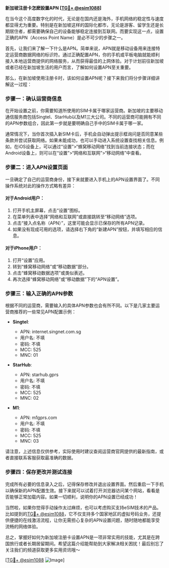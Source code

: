 **新加坡注册卡怎麽設置APN [[TG💪+ @esim1088](https://t.me/s/esim1088)]**

在当今这个高度数字化的时代，无论是在国内还是海外，手机网络的稳定性与速度都显得尤为重要。特别是在新加坡这样的国际化都市，无论是游客、留学生还是长期居住者，都需要确保自己的设备能够稳定连接到互联网。而要实现这一点，设置正确的APN（Access Point Name）是必不可少的步骤之一。

首先，让我们来了解一下什么是APN。简单来说，APN就是移动设备用来连接特定运营商数据网络的标识符。通过正确配置APN，你的手机或平板电脑就能顺利接入本地运营商提供的网络服务，从而获得最佳的上网体验。对于计划前往新加坡或者已经在新加坡生活的用户而言，了解如何设置APN至关重要。

那么，在新加坡使用注册卡时，该如何设置APN呢？接下来我们将分步骤详细讲解这一过程：

### 步骤一：确认运营商信息

在开始设置之前，你需要知道所使用的SIM卡属于哪家运营商。新加坡的主要移动通信服务商包括Singtel、StarHub以及M1三大公司。不同的运营商可能拥有不同的APN参数组合，因此第一步就是要明确自己手中的SIM卡属于哪一家。

通常情况下，当你首次插入新SIM卡后，手机会自动弹出提示框询问是否同意某些条款并尝试获取网络。如果未能成功，也可以手动进入系统设置查找相关信息。例如，在iOS设备上，可以通过“设置”>“蜂窝移动网络”找到当前连接状态；而在Android设备上，则可以在“设置”>“网络和互联网”>“移动网络”中查看。

### 步骤二：进入APN设置页面

一旦确定了自己的运营商身份，接下来就要进入手机上的APN设置界面了。不同操作系统对此的操作方式略有差异：

#### 对于Android用户：
1. 打开手机主屏幕，点击“设置”图标。
2. 在菜单列表中选择“网络和互联网”或直接跳转至“移动网络”选项。
3. 点击“接入点名称（APN）”，这里可能会显示已保存的所有APN记录。
4. 如果没有现成可用的选项，请选择右下角的“新建APN”按钮，并填写相应的信息。

#### 对于iPhone用户：
1. 打开“设置”应用。
2. 转到“蜂窝移动网络”或“移动数据”部分。
3. 点击“蜂窝移动数据选项”或类似表述。
4. 再次选择“蜂窝移动网络”或“移动数据”下的“APN设置”。

### 步骤三：输入正确的APN参数

根据不同的运营商，需要输入的具体APN参数也会有所不同。以下是几家主要运营商推荐的一些常见APN配置示例：

- **Singtel**:
  - APN: internet.singnet.com.sg
  - 用户名: 不填
  - 密码: 不填
  - MCC: 525
  - MNC: 01

- **StarHub**:
  - APN: starhub.gprs
  - 用户名: 不填
  - 密码: 不填
  - MCC: 525
  - MNC: 02

- **M1**:
  - APN: m1gprs.com
  - 用户名: 不填
  - 密码: 不填
  - MCC: 525
  - MNC: 03

请注意，上述信息仅供参考，实际使用时建议查阅运营商官网提供的最新指南，或者直接联系客服获取最准确的数据。

### 步骤四：保存更改并测试连接

完成所有必要的信息录入之后，记得保存修改并退出设置界面。然后重启一下手机以确保新的APN配置生效。接下来就可以试着打开浏览器访问某个网站，看看是否能够正常加载内容。如果一切顺利，说明你的APN设置已经成功！

当然啦，如果你觉得手动操作太过麻烦，也可以考虑购买支持eSIM技术的产品。比如提到的[TG💪+ @esim1088](https://t.me/s/esim1088)，它不仅支持多个国家地区的虚拟号码业务，还提供便捷的在线激活流程，让你无需担心复杂的APN设置问题，随时随地都能享受流畅的网络体验。

总之，掌握好如何为新加坡注册卡设置APN是一项非常实用的技能，尤其是在跨国旅行或者长期居留期间。希望这篇介绍能帮助到大家解决相关困扰！最后别忘了关注我们的频道获取更多实用资讯哦～

[[TG💪+ @esim1088](https://t.me/s/esim1088) ![Image](https://i.postimg.cc/4NQfJmqS/Snipaste-2025-05-13-00-14-12.png)]